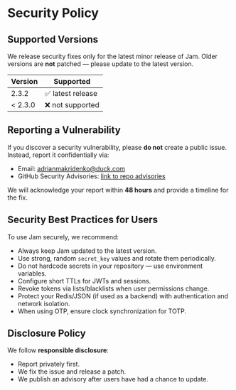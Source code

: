 # Security Policy

## Supported Versions
We release security fixes only for the latest minor release of Jam.
Older versions are **not** patched — please update to the latest version.

| Version | Supported          |
|---------|--------------------|
| 2.3.2   | ✅ latest release   |
| < 2.3.0 | ❌ not supported    |

## Reporting a Vulnerability
If you discover a security vulnerability, please **do not** create a public issue.  
Instead, report it confidentially via:

- Email: [adrianmakridenko@duck.com](mailto:adrianmakridenko@duck.com)
- GitHub Security Advisories: [link to repo advisories](https://github.com/lyaguxafrog/jam/security/advisories)

We will acknowledge your report within **48 hours** and provide a timeline for the fix.

## Security Best Practices for Users
To use Jam securely, we recommend:
- Always keep Jam updated to the latest version.
- Use strong, random `secret_key` values and rotate them periodically.
- Do not hardcode secrets in your repository — use environment variables.
- Configure short TTLs for JWTs and sessions.
- Revoke tokens via lists/blacklists when user permissions change.
- Protect your Redis/JSON (if used as a backend) with authentication and network isolation.
- When using OTP, ensure clock synchronization for TOTP.

## Disclosure Policy
We follow **responsible disclosure**:
- Report privately first.
- We fix the issue and release a patch.
- We publish an advisory after users have had a chance to update.
